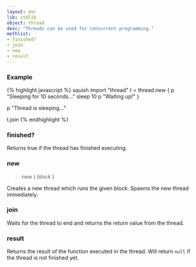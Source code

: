 ```yaml
---
layout: doc
lib: stdlib
object: thread
desc: "Threads can be used for concurrent programming."
methlist:
- finished?
- join
- new
- result
---
```


### Example

{% highlight javascript %}
squish import "thread"
t = thread.new {
	p "Sleeping for 10 seconds..."
	sleep 10
	p "Waiting up!"
}

p "Thread is sleeping..."

t.join
{% endhighlight %}

### finished?

Returns true if the thread has finished executing.

### new
>new { _block_ }

Creates a new thread which runs the given block. Spawns the new thread immediately.

### join

Waits for the thread to end and returns the return value from the thread.

### result

Returns the result of the function executed in the thread. Will return `null` if the thread is not finished yet.
